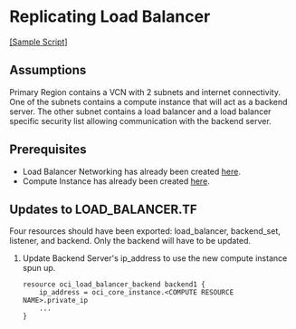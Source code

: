# Replicating Load Balancer

[[Sample Script]](/Terraform/sample_project/load_balancer.tf)

## Assumptions

Primary Region contains a VCN with 2 subnets and internet connectivity. One of the subnets contains a compute instance that will act as a backend server. The other subnet contains a load balancer and a load balancer specific security list allowing communication with the backend server. 

## Prerequisites 

- Load Balancer Networking has already been created [here](/docs/network/replicating_network.md#updates-for-load-balancer).
- Compute Instance has already been created [here](/docs/compute/compute.md#instancetf). 

## Updates to LOAD_BALANCER.TF

Four resources should have been exported: load_balancer, backend_set, listener, and backend. Only the backend will have to be updated. 

1. Update Backend Server's ip_address to use the new compute instance spun up.
    ```
    resource oci_load_balancer_backend backend1 {
        ip_address = oci_core_instance.<COMPUTE RESOURCE NAME>.private_ip
        ...
    }
    ```
